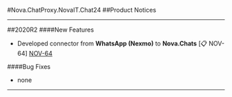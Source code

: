 [NOV-64]: https://sd.novait.com.ua/browse/NOV-64

#Nova.ChatProxy.NovaIT.Chat24
##Product Notices
***
##2020R2
####New Features
- Developed connector from **WhatsApp (Nexmo)** to **Nova.Chats** [:clipboard: NOV-64] [NOV-64]

####Bug Fixes
- none
***
